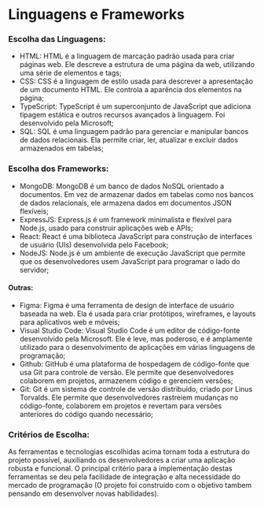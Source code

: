 # Linguagens e Frameworks

### Escolha das Linguagens:

- HTML: HTML é a linguagem de marcação padrão usada para criar páginas web. Ele descreve a estrutura de uma página da web, utilizando uma série de elementos e tags;
- CSS: CSS é a linguagem de estilo usada para descrever a apresentação de um documento HTML. Ele controla a aparência dos elementos na página;
- TypeScript: TypeScript é um superconjunto de JavaScript que adiciona tipagem estática e outros recursos avançados à linguagem. Foi desenvolvido pela Microsoft;
- SQL: SQL é uma linguagem padrão para gerenciar e manipular bancos de dados relacionais. Ela permite criar, ler, atualizar e excluir dados armazenados em tabelas;

### Escolha dos Frameworks:

- MongoDB: MongoDB é um banco de dados NoSQL orientado a documentos. Em vez de armazenar dados em tabelas como nos bancos de dados relacionais, ele armazena dados em documentos JSON flexíveis;
- ExpressJS: Express.js é um framework minimalista e flexível para Node.js, usado para construir aplicações web e APIs;
- React: React é uma biblioteca JavaScript para construção de interfaces de usuário (UIs) desenvolvida pelo Facebook;
- NodeJS: Node.js é um ambiente de execução JavaScript que permite que os desenvolvedores usem JavaScript para programar o lado do servidor;

#### Outras:

- Figma: Figma é uma ferramenta de design de interface de usuário baseada na web. Ela é usada para criar protótipos, wireframes, e layouts para aplicativos web e móveis;
- Visual Studio Code: Visual Studio Code é um editor de código-fonte desenvolvido pela Microsoft. Ele é leve, mas poderoso, e é amplamente utilizado para o desenvolvimento de aplicações em várias linguagens de programação;
- Github: GitHub é uma plataforma de hospedagem de código-fonte que usa Git para controle de versão. Ele permite que desenvolvedores colaborem em projetos, armazenem código e gerenciem versões;
- Git: Git é um sistema de controle de versão distribuído, criado por Linus Torvalds. Ele permite que desenvolvedores rastreiem mudanças no código-fonte, colaborem em projetos e revertam para versões anteriores do código quando necessário;

### Critérios de Escolha:

As ferramentas e tecnologias escolhidas acima tornam toda a estrutura do projeto possível, auxiliando os desenvolvedores a criar uma aplicação robusta e funcional. O principal critério para a implementação destas ferramentas se deu pela facilidade de integração e alta necessidade do mercado de programação (O projeto foi construido com o objetivo tambem pensando em desenvolver novas habilidades).